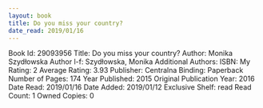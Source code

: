 ```yaml
---
layout: book
title: Do you miss your country?
date_read: 2019/01/16
---
```


Book Id: 29093956
Title: Do you miss your country?
Author: Monika Szydłowska
Author l-f: Szydłowska, Monika
Additional Authors: 
ISBN: 
My Rating: 2
Average Rating: 3.93
Publisher: Centralna
Binding: Paperback
Number of Pages: 174
Year Published: 2015
Original Publication Year: 2016
Date Read: 2019/01/16
Date Added: 2019/01/12
Exclusive Shelf: read
Read Count: 1
Owned Copies: 0


